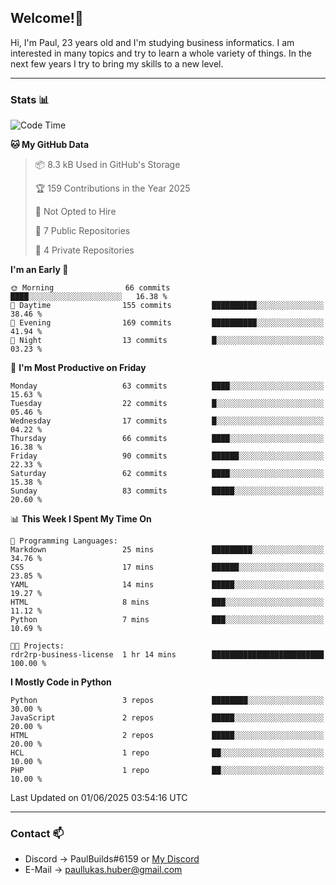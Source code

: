 ## Welcome!👋

Hi, I'm Paul, 23 years old and I'm studying business informatics. I am interested in many topics and try to learn a whole variety of things. In the next few years I try to bring my skills to a new level.

---
### Stats 📊

<!--START_SECTION:waka-->
![Code Time](http://img.shields.io/badge/Code%20Time-125%20hrs%2040%20mins-blue)

**🐱 My GitHub Data** 

> 📦 8.3 kB Used in GitHub's Storage 
 > 
> 🏆 159 Contributions in the Year 2025
 > 
> 🚫 Not Opted to Hire
 > 
> 📜 7 Public Repositories 
 > 
> 🔑 4 Private Repositories 
 > 
**I'm an Early 🐤** 

```text
🌞 Morning                66 commits          ████░░░░░░░░░░░░░░░░░░░░░   16.38 % 
🌆 Daytime                155 commits         ██████████░░░░░░░░░░░░░░░   38.46 % 
🌃 Evening                169 commits         ██████████░░░░░░░░░░░░░░░   41.94 % 
🌙 Night                  13 commits          █░░░░░░░░░░░░░░░░░░░░░░░░   03.23 % 
```
📅 **I'm Most Productive on Friday** 

```text
Monday                   63 commits          ████░░░░░░░░░░░░░░░░░░░░░   15.63 % 
Tuesday                  22 commits          █░░░░░░░░░░░░░░░░░░░░░░░░   05.46 % 
Wednesday                17 commits          █░░░░░░░░░░░░░░░░░░░░░░░░   04.22 % 
Thursday                 66 commits          ████░░░░░░░░░░░░░░░░░░░░░   16.38 % 
Friday                   90 commits          ██████░░░░░░░░░░░░░░░░░░░   22.33 % 
Saturday                 62 commits          ████░░░░░░░░░░░░░░░░░░░░░   15.38 % 
Sunday                   83 commits          █████░░░░░░░░░░░░░░░░░░░░   20.60 % 
```


📊 **This Week I Spent My Time On** 

```text
💬 Programming Languages: 
Markdown                 25 mins             █████████░░░░░░░░░░░░░░░░   34.76 % 
CSS                      17 mins             ██████░░░░░░░░░░░░░░░░░░░   23.85 % 
YAML                     14 mins             █████░░░░░░░░░░░░░░░░░░░░   19.27 % 
HTML                     8 mins              ███░░░░░░░░░░░░░░░░░░░░░░   11.12 % 
Python                   7 mins              ███░░░░░░░░░░░░░░░░░░░░░░   10.69 % 

🐱‍💻 Projects: 
rdr2rp-business-license  1 hr 14 mins        █████████████████████████   100.00 % 
```

**I Mostly Code in Python** 

```text
Python                   3 repos             ████████░░░░░░░░░░░░░░░░░   30.00 % 
JavaScript               2 repos             █████░░░░░░░░░░░░░░░░░░░░   20.00 % 
HTML                     2 repos             █████░░░░░░░░░░░░░░░░░░░░   20.00 % 
HCL                      1 repo              ██░░░░░░░░░░░░░░░░░░░░░░░   10.00 % 
PHP                      1 repo              ██░░░░░░░░░░░░░░░░░░░░░░░   10.00 % 
```




 Last Updated on 01/06/2025 03:54:16 UTC
<!--END_SECTION:waka-->

---
### Contact 📫

* Discord -> PaulBuilds#6159 or [My Discord](https://discord.gg/7kq6UnB)
* E-Mail -> paullukas.huber@gmail.com
